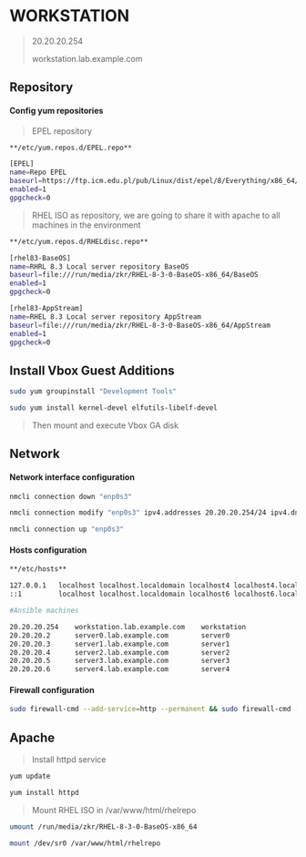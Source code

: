 # WORKSTATION

> 20.20.20.254
> 
> workstation.lab.example.com

## Repository

#### Config yum repositories

> EPEL repository
````bash
**/etc/yum.repos.d/EPEL.repo**

[EPEL]
name=Repo EPEL
baseurl=https://ftp.icm.edu.pl/pub/Linux/dist/epel/8/Everything/x86_64/
enabled=1
gpgcheck=0
````

> RHEL ISO as repository, we are going to share it with apache to all machines in the environment
````bash
**/etc/yum.repos.d/RHELdisc.repo**

[rhel83-BaseOS]
name=RHRL 8.3 Local server repository BaseOS
baseurl=file:///run/media/zkr/RHEL-8-3-0-BaseOS-x86_64/BaseOS
enabled=1
gpgcheck=0

[rhel83-AppStream]
name=RHEL 8.3 Local server repository AppStream
baseurl=file:///run/media/zkr/RHEL-8-3-0-BaseOS-x86_64/AppStream
enabled=1
gpgcheck=0
````

## Install Vbox Guest Additions
````bash
sudo yum groupinstall "Development Tools"

sudo yum install kernel-devel elfutils-libelf-devel
````

> Then mount and execute Vbox GA disk

## Network

#### Network interface configuration

````bash
nmcli connection down "enp0s3"

nmcli connection modify "enp0s3" ipv4.addresses 20.20.20.254/24 ipv4.dns 1.1.1.1 +ipv4.dns 1.0.0.1 autoconnect yes

nmcli connection up "enp0s3"
````

#### Hosts configuration

````bash
**/etc/hosts**

127.0.0.1   localhost localhost.localdomain localhost4 localhost4.localdomain4
::1         localhost localhost.localdomain localhost6 localhost6.localdomain6

#Ansible machines

20.20.20.254    workstation.lab.example.com    workstation
20.20.20.2      server0.lab.example.com        server0
20.20.20.3      server1.lab.example.com        server1
20.20.20.4      server2.lab.example.com        server2
20.20.20.5      server3.lab.example.com        server3
20.20.20.6      server4.lab.example.com        server4
````

#### Firewall configuration
````bash
sudo firewall-cmd --add-service=http --permanent && sudo firewall-cmd --reload
````

## Apache

> Install httpd service

````bash
yum update

yum install httpd
````

> Mount RHEL ISO in /var/www/html/rhelrepo

````bash
umount /run/media/zkr/RHEL-8-3-0-BaseOS-x86_64

mount /dev/sr0 /var/www/html/rhelrepo
````

